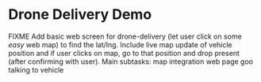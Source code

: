 

# Drone Delivery Demo

FIXME Add basic web screen for drone-delivery (let user click on some _easy_ web map) to find the lat/lng.  Include live map update of vehicle position and if user clicks on map, go to that position and drop present (after confirming with user). Main subtasks:
 map integration
 web page goo
 talking to vehicle